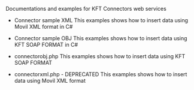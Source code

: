 Documentations and examples for KFT Connectors web services


- Connector sample XML
This examples shows how to insert data using Movil XML format in C#

- Connector sample OBJ
This examples shows how to insert data using KFT SOAP FORMAT in C#


- connectorobj.php
This examples shows how to insert data using KFT SOAP FORMAT

- connectorxml.php - DEPRECATED
This examples shows how to insert data using Movil XML format